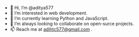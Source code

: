 - 👋 Hi, I’m @aditya577
- 👀 I’m interested in web development.
- 🌱 I’m currently learning Python and JavaScript.
- 💞️ I’m always looking to collaborate on open-surce projects.
- 📫 Reach me at adihtc577@gmail.com .

<!---
aditya577/aditya577 is a ✨ special ✨ repository because its `README.md` (this file) appears on your GitHub profile.
You can click the Preview link to take a look at your changes.
--->
